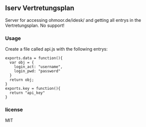 ## Iserv Vertretungsplan

Server for accessing ohmoor.de/idesk/ and getting all entrys in the Vertretungsplan.
No support!

### Usage
Create a file called api.js with the following entrys:
```
exports.data = function(){
  var obj = {
    login_act: "username",
    login_pwd: "password"
  }
  return obj;
}
exports.key = function(){
  return "api_key"
}
```

### license
MIT
